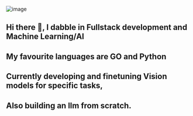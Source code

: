 ![image](https://github.com/MoAbbasid/MoAbbasid/assets/109457597/c1fcd371-06bc-4ec5-affb-aad735459609)
## Hi there 👋, I dabble in Fullstack development and Machine Learning/AI
## My favourite languages are GO and Python
## Currently developing and finetuning Vision models for specific tasks, 
## Also building an llm from scratch.
<!--
**MoAbbasid/MoAbbasid** is a ✨ _special_ ✨ repository because its `README.md` (this file) appears on your GitHub profile.

Here are some ideas to get you started:

- 🔭 I’m currently working on ...
- 🌱 I’m currently learning ...
- 👯 I’m looking to collaborate on ...
- 🤔 I’m looking for help with ...
- 💬 Ask me about ...
- 📫 How to reach me: ...
- 😄 Pronouns: ...
- ⚡ Fun fact: ...
-->
